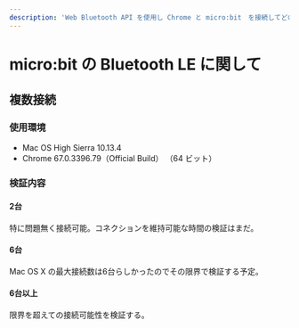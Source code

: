 ```yaml
---
description: 'Web Bluetooth API を使用し Chrome と micro:bit　を接続してどの程度のことまで可能なのか技術的な検証を行う'
---
```


# micro:bit の Bluetooth LE に関して

## 複数接続

### 使用環境

* Mac OS High Sierra 10.13.4
* Chrome 67.0.3396.79（Official Build） （64 ビット）

### 検証内容

#### 2台

特に問題無く接続可能。コネクションを維持可能な時間の検証はまだ。

#### 6台

Mac OS X の最大接続数は6台らしかったのでその限界で検証する予定。

#### 6台以上

限界を超えての接続可能性を検証する。



